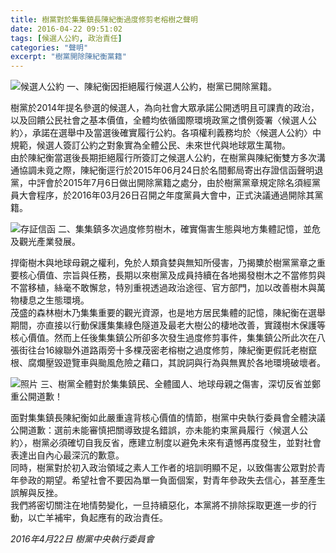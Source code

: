 ```yaml
---
title: 樹黨對於集集鎮長陳紀衡過度修剪老榕樹之聲明
date: 2016-04-22 09:51:02
tags: [候選人公約, 政治責任]
categories: "聲明" 
excerpt: "樹黨開除陳紀衡黨籍"
---
```

![候選人公約](./signed.jpg)
一、陳紀衡因拒絕履行候選人公約，樹黨已開除黨籍。

樹黨於2014年提名參選的候選人，為向社會大眾承諾公開透明且可課責的政治，以及回饋公民社會之基本價值，全體均依循國際環境政黨之慣例簽署〈候選人公約〉，承諾在選舉中及當選後確實履行公約。各項權利義務均於〈候選人公約〉中規範，候選人簽訂公約之對象實為全體公民、未來世代與地球眾生萬物。  
由於陳紀衡當選後長期拒絕履行所簽訂之候選人公約，在樹黨與陳紀衡雙方多次溝通協調未竟之際，陳紀衡逕行於2015年06月24日於名間郵局寄出存證信函聲明退黨，中評會於2015年7月6日做出開除黨籍之處分，由於樹黨黨章規定除名須經黨員大會程序，於2016年03月26日召開之年度黨員大會中，正式決議通過開除其黨籍。

![存証信函](./letter.jpg)
二、集集鎮多次過度修剪樹木，確實傷害生態與地方集體記憶，並危及觀光產業發展。

捍衛樹木與地球母親之權利，免於人類貪婪與無知所侵害，乃揭櫫於樹黨黨章之重要核心價值、宗旨與任務，長期以來樹黨及成員持續在各地揭發樹木之不當修剪與不當移植，絲毫不敢懈怠，特別重視透過政治途徑、官方部門，加以改善樹木與萬物棲息之生態環境。  
茂盛的森林樹木乃集集重要的觀光資源，也是地方居民集體的記憶，陳紀衡在選舉期間，亦直接以行動保護集集綠色隧道及最老大樹公的棲地改善，實踐樹木保護等核心價值。然而上任後集集鎮公所卻多次發生過度修剪事件，集集鎮公所此次在八張街往台16線聯外道路兩旁十多棵茂密老榕樹之過度修剪，陳紀衡更假託老樹竄根、腐爛壓毀遊覽車與颱風危險之藉口，其說詞與行為與無異於各地環境破壞者。

![照片](./treesphoto.jpg)
三、樹黨全體對於集集鎮民、全體國人、地球母親之傷害，深切反省並鄭重公開道歉！

面對集集鎮長陳紀衡如此嚴重違背核心價值的情節，樹黨中央執行委員會全體決議公開道歉：選前未能審慎把關導致提名錯誤，亦未能約束黨員履行〈候選人公約〉，樹黨必須確切自我反省，應建立制度以避免未來有遺憾再度發生，並對社會表達出自內心最深沉的歉意。  
同時，樹黨對於初入政治領域之素人工作者的培訓明顯不足，以致傷害公眾對於青年參政的期望。希望社會不要因為單一負面個案，對青年參政失去信心，甚至產生誤解與反挫。  
我們將密切關注在地情勢變化，一旦持續惡化，本黨將不排除採取更進一步的行動，以亡羊補牢，負起應有的政治責任。  

_2016年4月22日 樹黨中央執行委員會_

	
<!-- more -->
